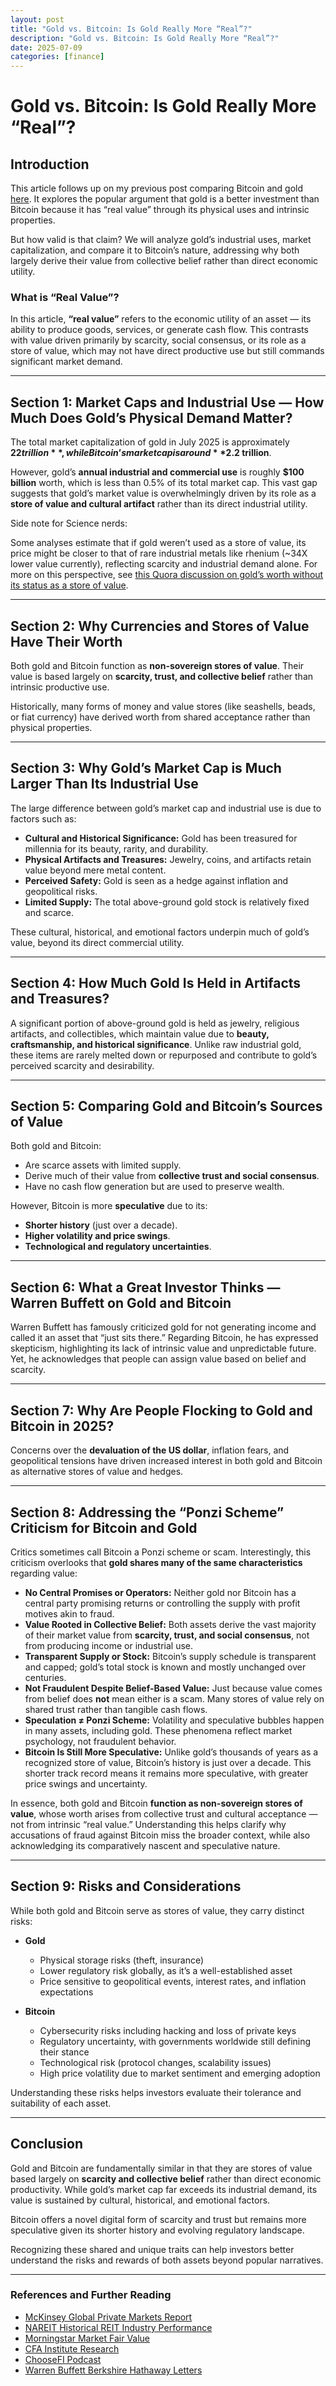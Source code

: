 ```yaml
---
layout: post
title: "Gold vs. Bitcoin: Is Gold Really More “Real”?"
description: "Gold vs. Bitcoin: Is Gold Really More “Real”?"
date: 2025-07-09
categories: [finance]
---
```


# Gold vs. Bitcoin: Is Gold Really More “Real”?

## Introduction

This article follows up on my previous post comparing Bitcoin and gold [here](https://jamestsay-12.github.io/blog-site/finance/2025/07/08/gold-vs-bitcoin.html). It explores the popular argument that gold is a better investment than Bitcoin because it has “real value” through its physical uses and intrinsic properties.

But how valid is that claim? We will analyze gold’s industrial uses, market capitalization, and compare it to Bitcoin’s nature, addressing why both largely derive their value from collective belief rather than direct economic utility.

### What is “Real Value”?

In this article, **“real value”** refers to the economic utility of an asset — its ability to produce goods, services, or generate cash flow. This contrasts with value driven primarily by scarcity, social consensus, or its role as a store of value, which may not have direct productive use but still commands significant market demand.

---

## Section 1: Market Caps and Industrial Use — How Much Does Gold’s Physical Demand Matter?

The total market capitalization of gold in July 2025 is approximately **$22 trillion**, while Bitcoin’s market cap is around **$2.2 trillion**.

However, gold’s **annual industrial and commercial use** is roughly **$100 billion** worth, which is less than 0.5% of its total market cap. This vast gap suggests that gold’s market value is overwhelmingly driven by its role as a **store of value and cultural artifact** rather than its direct industrial utility.

Side note for Science nerds:

Some analyses estimate that if gold weren’t used as a store of value, its price might be closer to that of rare industrial metals like rhenium (~34X lower value currently), reflecting scarcity and industrial demand alone. For more on this perspective, see [this Quora discussion on gold’s worth without its status as a store of value](https://www.quora.com/If-gold-werent-used-as-a-store-of-value-how-much-would-it-be-worth).

---

## Section 2: Why Currencies and Stores of Value Have Their Worth

Both gold and Bitcoin function as **non-sovereign stores of value**. Their value is based largely on **scarcity, trust, and collective belief** rather than intrinsic productive use.

Historically, many forms of money and value stores (like seashells, beads, or fiat currency) have derived worth from shared acceptance rather than physical properties.

---

## Section 3: Why Gold’s Market Cap is Much Larger Than Its Industrial Use

The large difference between gold’s market cap and industrial use is due to factors such as:

- **Cultural and Historical Significance:** Gold has been treasured for millennia for its beauty, rarity, and durability.
- **Physical Artifacts and Treasures:** Jewelry, coins, and artifacts retain value beyond mere metal content.
- **Perceived Safety:** Gold is seen as a hedge against inflation and geopolitical risks.
- **Limited Supply:** The total above-ground gold stock is relatively fixed and scarce.

These cultural, historical, and emotional factors underpin much of gold’s value, beyond its direct commercial utility.

---

## Section 4: How Much Gold Is Held in Artifacts and Treasures?

A significant portion of above-ground gold is held as jewelry, religious artifacts, and collectibles, which maintain value due to **beauty, craftsmanship, and historical significance**. Unlike raw industrial gold, these items are rarely melted down or repurposed and contribute to gold’s perceived scarcity and desirability.

---

## Section 5: Comparing Gold and Bitcoin’s Sources of Value

Both gold and Bitcoin:

- Are scarce assets with limited supply.
- Derive much of their value from **collective trust and social consensus**.
- Have no cash flow generation but are used to preserve wealth.

However, Bitcoin is more **speculative** due to its:

- **Shorter history** (just over a decade).
- **Higher volatility and price swings**.
- **Technological and regulatory uncertainties**.

---

## Section 6: What a Great Investor Thinks — Warren Buffett on Gold and Bitcoin

Warren Buffett has famously criticized gold for not generating income and called it an asset that “just sits there.” Regarding Bitcoin, he has expressed skepticism, highlighting its lack of intrinsic value and unpredictable future. Yet, he acknowledges that people can assign value based on belief and scarcity.

---

## Section 7: Why Are People Flocking to Gold and Bitcoin in 2025?

Concerns over the **devaluation of the US dollar**, inflation fears, and geopolitical tensions have driven increased interest in both gold and Bitcoin as alternative stores of value and hedges.

---

## Section 8: Addressing the “Ponzi Scheme” Criticism for Bitcoin and Gold

Critics sometimes call Bitcoin a Ponzi scheme or scam. Interestingly, this criticism overlooks that **gold shares many of the same characteristics** regarding value:

- **No Central Promises or Operators:** Neither gold nor Bitcoin has a central party promising returns or controlling the supply with profit motives akin to fraud.
- **Value Rooted in Collective Belief:** Both assets derive the vast majority of their market value from **scarcity, trust, and social consensus**, not from producing income or industrial use.
- **Transparent Supply or Stock:** Bitcoin’s supply schedule is transparent and capped; gold’s total stock is known and mostly unchanged over centuries.
- **Not Fraudulent Despite Belief-Based Value:** Just because value comes from belief does **not** mean either is a scam. Many stores of value rely on shared trust rather than tangible cash flows.
- **Speculation ≠ Ponzi Scheme:** Volatility and speculative bubbles happen in many assets, including gold. These phenomena reflect market psychology, not fraudulent behavior.
- **Bitcoin Is Still More Speculative:** Unlike gold’s thousands of years as a recognized store of value, Bitcoin’s history is just over a decade. This shorter track record means it remains more speculative, with greater price swings and uncertainty.

In essence, both gold and Bitcoin **function as non-sovereign stores of value**, whose worth arises from collective trust and cultural acceptance — not from intrinsic “real value.” Understanding this helps clarify why accusations of fraud against Bitcoin miss the broader context, while also acknowledging its comparatively nascent and speculative nature.

---

## Section 9: Risks and Considerations

While both gold and Bitcoin serve as stores of value, they carry distinct risks:

- **Gold**  
  - Physical storage risks (theft, insurance)  
  - Lower regulatory risk globally, as it’s a well-established asset  
  - Price sensitive to geopolitical events, interest rates, and inflation expectations

- **Bitcoin**  
  - Cybersecurity risks including hacking and loss of private keys  
  - Regulatory uncertainty, with governments worldwide still defining their stance  
  - Technological risk (protocol changes, scalability issues)  
  - High price volatility due to market sentiment and emerging adoption

Understanding these risks helps investors evaluate their tolerance and suitability of each asset.

---

## Conclusion

Gold and Bitcoin are fundamentally similar in that they are stores of value based largely on **scarcity and collective belief** rather than direct economic productivity. While gold’s market cap far exceeds its industrial demand, its value is sustained by cultural, historical, and emotional factors.

Bitcoin offers a novel digital form of scarcity and trust but remains more speculative given its shorter history and evolving regulatory landscape.

Recognizing these shared and unique traits can help investors better understand the risks and rewards of both assets beyond popular narratives.

---

### References and Further Reading

- [McKinsey Global Private Markets Report](https://www.mckinsey.com/industries/private-capital/our-insights/global-private-markets-report)  
- [NAREIT Historical REIT Industry Performance](https://www.reit.com/data-research/reit-indexes/historical-reit-industry-performance)  
- [Morningstar Market Fair Value](https://www.morningstar.com/lp/market-fair-value)  
- [CFA Institute Research](https://www.cfainstitute.org/en/research/cfa-digest/2022/06/liquidity-and-portfolio-management)  
- [ChooseFI Podcast](https://www.choosefi.com/)  
- [Warren Buffett Berkshire Hathaway Letters](https://www.berkshirehathaway.com/letters/letters.html)  
